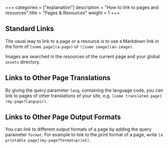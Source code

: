 +++
categories = ["explanation"]
description = "How to link to pages and resources"
title = "Pages & Resources"
weight = 1
+++

## Standard Links

The usual way to link to a page or a resource is to use a Markdown link in the form of `[some page](a-page)` or `![some image](an-image)`.

Images are searched in the resources of the current page and your global `assets` directory.

## Links to Other Page Translations

By giving the query parameter `lang`, containing the language code, you can link to pages of other translations of your site, e.g. `[some translated page](my-page?lang=pir)`.

## Links to Other Page Output Formats

You can link to different output formats of a page by adding the query parameter `format`. For example to link to the print format of a page, write `[a printable page](my-page?format=print)`.

